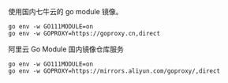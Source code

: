 使用国内七牛云的 go module 镜像。
```
go env -w GO111MODULE=on
go env -w GOPROXY=https://goproxy.cn,direct
```

阿里云 Go Module 国内镜像仓库服务
```
go env -w GO111MODULE=on
go env -w GOPROXY=https://mirrors.aliyun.com/goproxy/,direct
```
